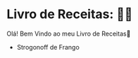 # Livro de Receitas: :man_cook:

Olá! Bem Vindo ao meu Livro de Receitas👋

- Strogonoff de Frango

  
